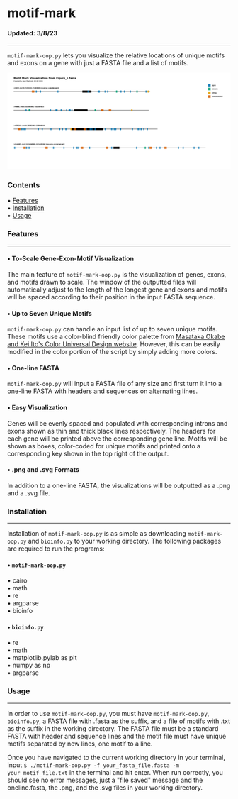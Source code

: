 # motif-mark
#### Updated: 3/8/23
---------------------------------------------------------------------------------------------------------------------------------------------------

`motif-mark-oop.py` lets you visualize the relative locations of unique motifs and exons on a gene with just a FASTA file and a list of motifs. 

![alt text](https://github.com/jpeplin/motif-mark/blob/main/Figure_1.svg "motif-mark figure 1")

### Contents

• [Features](#Features)                                                                                         
• [Installation](#Installation)                                                                                             
• [Usage](#Usage)                                                                                   

### Features
---------------------------------------------------------------------------------------------------------------------------------------------------

#### • To-Scale Gene-Exon-Motif Visualization

The main feature of `motif-mark-oop.py` is the visualization of genes, exons, and motifs drawn to scale. The window of the outputted files will automatically adjust to the length of the longest gene and exons and motifs will be spaced according to their position in the input FASTA sequence. 

#### • Up to Seven Unique Motifs

`motif-mark-oop.py` can handle an input list of up to seven unique motifs. These motifs use a color-blind friendly color palette from [Masataka Okabe and Kei Ito's Color Universal Design website](https://jfly.uni-koeln.de/color/). However, this can be easily modified in the color portion of the script by simply adding more colors. 

#### • One-line FASTA

`motif-mark-oop.py` will input a FASTA file of any size and first turn it into a one-line FASTA with headers and sequences on alternating lines. 

#### • Easy Visualization

Genes will be evenly spaced and populated with corresponding introns and exons shown as thin and thick black lines respectively. The headers for each gene will be printed above the corresponding gene line. Motifs will be shown as boxes, color-coded for unique motifs and printed onto a corresponding key shown in the top right of the output. 

#### • .png and .svg Formats

In addition to a one-line FASTA, the visualizations will be outputted as a .png and a .svg file.

### Installation
---------------------------------------------------------------------------------------------------------------------------------------------------

Installation of `motif-mark-oop.py` is as simple as downloading `motif-mark-oop.py` and `bioinfo.py` to your working directory. The following packages are required to run the programs:

#### • `motif-mark-oop.py`

• cairo                             
• math                              
• re                                
• argparse                              
• bioinfo                               

#### • `bioinfo.py`

• re                                
• math                                  
• matplotlib.pylab as plt                           
• numpy as np                                   
• argparse                                           

### Usage
---------------------------------------------------------------------------------------------------------------------------------------------------

In order to use `motif-mark-oop.py`, you must have `motif-mark-oop.py`, `bioinfo.py`, a FASTA file with .fasta as the suffix, and a file of motifs with .txt as the suffix in the working directory. The FASTA file must be a standard FASTA with header and sequence lines and the motif file must have unique motifs separated by new lines, one motif to a line.

Once you have navigated to the current working directory in your terminal, input `$ ./motif-mark-oop.py -f your_fasta_file.fasta -m your_motif_file.txt` in the terminal and hit enter. When run correctly, you should see no error messages, just a "file saved" message and the oneline.fasta, the .png, and the .svg files in your working directory.  